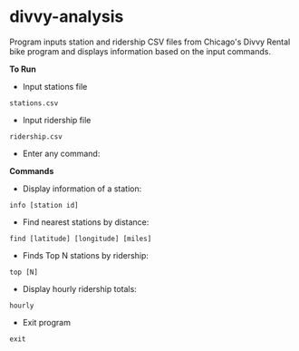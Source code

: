 # divvy-analysis

Program inputs station and ridership CSV files from Chicago's Divvy Rental bike program and displays information based on the input commands.

**To Run**
- Input stations file
```
stations.csv
```
- Input ridership file
```
ridership.csv
```
- Enter any command:


**Commands**
- Display information of a station:
```
info [station id]
```
- Find nearest stations by distance:
```
find [latitude] [longitude] [miles]
```
- Finds Top N stations by ridership:
```
top [N]
```
- Display hourly ridership totals:
```
hourly
```
- Exit program
```
exit
```

